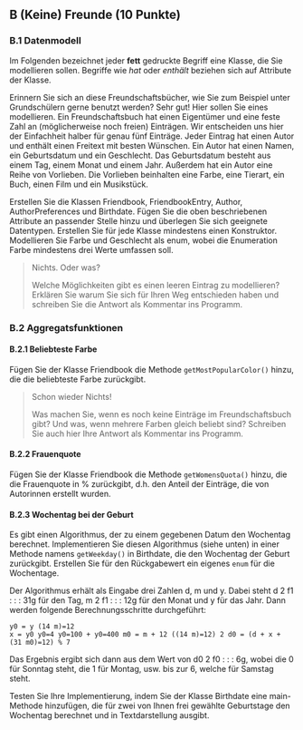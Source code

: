 ## B (Keine) Freunde (10 Punkte)

### B.1 Datenmodell

Im Folgenden bezeichnet jeder **fett** gedruckte Begriff eine Klasse, die Sie modellieren sollen.
Begriffe wie *hat* oder *enthält* beziehen sich auf Attribute der Klasse.

Erinnern Sie sich an diese Freundschaftsbücher, wie Sie zum Beispiel unter Grundschülern gerne benutzt werden?
Sehr gut!
Hier sollen Sie eines modellieren.
Ein Freundschaftsbuch hat einen Eigentümer und eine feste Zahl an (möglicherweise noch freien) Einträgen.
Wir entscheiden uns hier der Einfachheit halber für genau fünf Einträge.
Jeder Eintrag hat einen Autor und enthält einen Freitext mit besten Wünschen.
Ein Autor hat einen Namen, ein Geburtsdatum und ein Geschlecht.
Das Geburtsdatum besteht aus einem Tag, einem Monat und einem Jahr.
Außerdem hat ein Autor eine Reihe von Vorlieben.
Die Vorlieben beinhalten eine Farbe, eine Tierart, ein Buch, einen Film und ein Musikstück.

Erstellen Sie die Klassen Friendbook, FriendbookEntry, Author, AuthorPreferences und Birthdate.
Fügen Sie die oben beschriebenen Attribute an passender Stelle hinzu und überlegen Sie sich geeignete Datentypen.
Erstellen Sie für jede Klasse mindestens einen Konstruktor.
Modellieren Sie Farbe und Geschlecht als enum, wobei die Enumeration Farbe mindestens drei Werte umfassen soll.

> Nichts. Oder was?
> 
> Welche Möglichkeiten gibt es einen leeren Eintrag zu modellieren? Erklären Sie warum Sie sich für Ihren Weg entschieden haben und schreiben Sie die Antwort als Kommentar ins Programm.

### B.2 Aggregatsfunktionen

#### B.2.1 Beliebteste Farbe

Fügen Sie der Klasse Friendbook die Methode `getMostPopularColor()` hinzu, die die beliebteste Farbe zurückgibt.

> Schon wieder Nichts!
> 
> Was machen Sie, wenn es noch keine Einträge im Freundschaftsbuch gibt? Und was, wenn mehrere Farben gleich beliebt sind? Schreiben Sie auch hier Ihre Antwort als Kommentar ins Programm.

#### B.2.2 Frauenquote

Fügen Sie der Klasse Friendbook die Methode `getWomensQuota()` hinzu, die die Frauenquote in % zurückgibt, d.h. den Anteil der Einträge, die von Autorinnen erstellt wurden.

#### B.2.3 Wochentag bei der Geburt

Es gibt einen Algorithmus, der zu einem gegebenen Datum den Wochentag berechnet.
Implementieren Sie diesen Algorithmus (siehe unten) in einer Methode namens `getWeekday()` in Birthdate, die den Wochentag der Geburt zurückgibt.
Erstellen Sie für den Rückgabewert ein eigenes `enum` für die Wochentage.

Der Algorithmus erhält als Eingabe drei Zahlen d, m und y.
Dabei steht d 2 f1 : : : 31g für den Tag, m 2 f1 : : : 12g für den Monat und y für das Jahr.
Dann werden folgende Berechnungsschritte durchgeführt:

    y0 = y (14 m)=12
    x = y0 y0=4 y0=100 + y0=400 m0 = m + 12 ((14 m)=12) 2 d0 = (d + x + (31 m0)=12) % 7

Das Ergebnis ergibt sich dann aus dem Wert von d0 2 f0 : : : 6g, wobei die 0 für Sonntag steht, die 1 für Montag, usw. bis zur 6, welche für Samstag steht.

Testen Sie Ihre Implementierung, indem Sie der Klasse Birthdate eine main-Methode hinzufügen, die für zwei von Ihnen frei gewählte Geburtstage den Wochentag berechnet und in Textdarstellung ausgibt.
